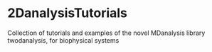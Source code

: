 # 2DanalysisTutorials
Collection of tutorials and examples of the novel MDanalysis library twodanalysis, for biophysical systems 
